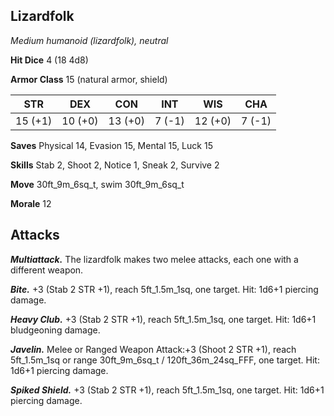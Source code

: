 ## Lizardfolk

*Medium humanoid (lizardfolk), neutral*

**Hit Dice** 4 (18 4d8)

**Armor Class** 15 (natural armor, shield)

| STR     | DEX     | CON     | INT     | WIS     | CHA     |
|---------|---------|---------|---------|---------|---------|
| 15 (+1) | 10 (+0) | 13 (+0) |  7 (-1) | 12 (+0) |  7 (-1) |

**Saves** Physical 14, Evasion 15, Mental 15, Luck 15

**Skills** Stab 2, Shoot 2, Notice 1, Sneak 2, Survive 2

**Move** 30ft_9m_6sq_t, swim 30ft_9m_6sq_t

**Morale** 12

## Attacks

***Multiattack.*** The lizardfolk makes two melee attacks, each one with a different weapon.

***Bite.*** +3 (Stab 2 STR +1), reach 5ft_1.5m_1sq, one target. Hit: 1d6+1 piercing damage.

***Heavy Club.*** +3 (Stab 2 STR +1), reach 5ft_1.5m_1sq, one target. Hit: 1d6+1 bludgeoning damage.

***Javelin.*** Melee or Ranged Weapon Attack:+3 (Shoot 2 STR +1), reach 5ft_1.5m_1sq or range 30ft_9m_6sq_t / 120ft_36m_24sq_FFF, one target. Hit: 1d6+1 piercing damage.

***Spiked Shield.*** +3 (Stab 2 STR +1), reach 5ft_1.5m_1sq, one target. Hit: 1d6+1 piercing damage.

